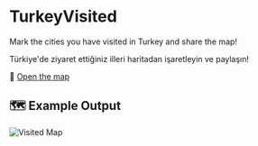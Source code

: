 # TurkeyVisited

Mark the cities you have visited in Turkey and share the map!

Türkiye'de ziyaret ettiğiniz illeri haritadan işaretleyin ve paylaşın!

🔗 [Open the map](https://omerdogan1088.github.io/seyahatya-map/)

## 🗺️ Example Output

![Visited Map](http://www.seyahatya.com/wp-content/uploads/2025/05/20250502_154344.png)


